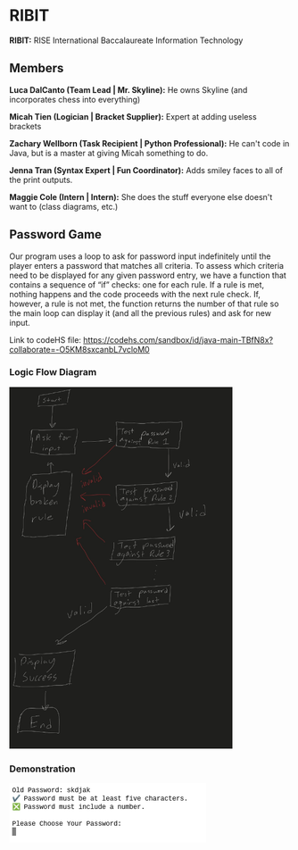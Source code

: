 # RIBIT

**RIBIT:** RISE International Baccalaureate Information Technology

## Members

**Luca DalCanto (Team Lead | Mr. Skyline):** He owns Skyline (and incorporates chess into everything)

**Micah Tien (Logician | Bracket Supplier):** Expert at adding useless brackets

**Zachary Wellborn (Task Recipient | Python Professional):** He can't code in Java, but is a master at giving Micah something to do.

**Jenna Tran (Syntax Expert | Fun Coordinator):** Adds smiley faces to all of the print outputs.

**Maggie Cole (Intern | Intern):** She does the stuff everyone else doesn't want to (class diagrams, etc.)

## Password Game
Our program uses a loop to ask for password input indefinitely until the player enters a password that matches all criteria. To assess which criteria need to be displayed for any given password entry, we have a function that contains a sequence of “if” checks: one for each rule. If a rule is met, nothing happens and the code proceeds with the next rule check. If, however, a rule is not met, the function returns the number of that rule so the main loop can display it (and all the previous rules) and ask for new input.

Link to codeHS file: https://codehs.com/sandbox/id/java-main-TBfN8x?collaborate=-O5KM8sxcanbL7vcloM0

### Logic Flow Diagram

<img src="https://github.com/Luca-Skyline/RIBIT-REPO/blob/main/images/IMG_0042.jpeg?raw=true" width="400" />

### Demonstration

![Demonstration](https://github.com/Luca-Skyline/RIBIT-REPO/blob/main/images/demonstration.png?raw=true)


